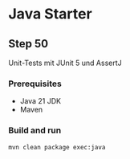 # Java Starter #

## Step 50

Unit-Tests mit JUnit 5 und AssertJ

### Prerequisites
- Java 21 JDK
- Maven

### Build and run

```shell
mvn clean package exec:java
```
